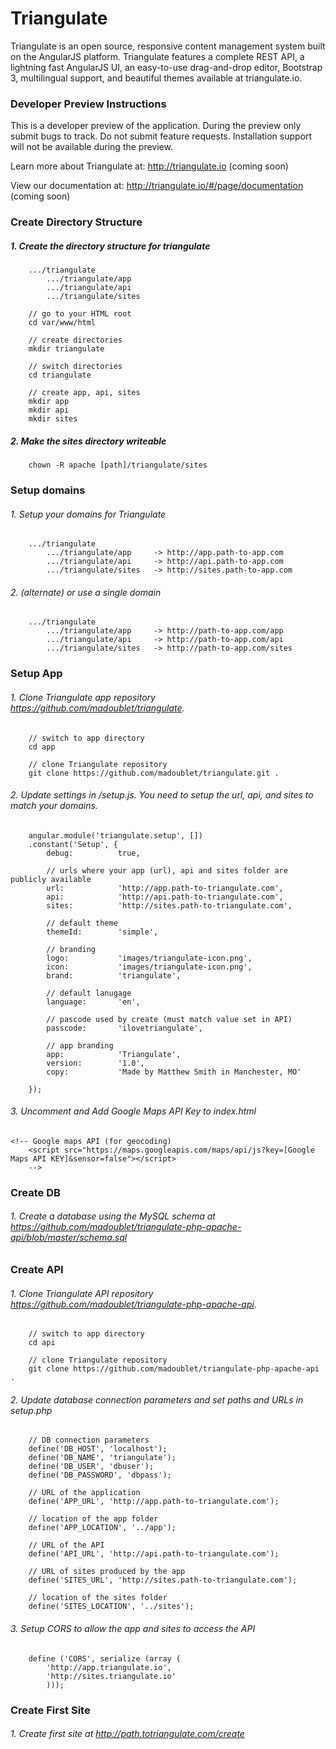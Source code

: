 # Triangulate

Triangulate is an open source, responsive content management system built on the AngularJS platform. Triangulate features a complete REST API, a lightning fast AngularJS UI, an easy-to-use drag-and-drop editor, Bootstrap 3, multilingual support, and beautiful themes available at triangulate.io. 

### Developer Preview Instructions
This is a developer preview of the application. During the preview only submit bugs to track.  Do not submit feature requests.  Installation support will not be available during the preview. 

Learn more about Triangulate at: http://triangulate.io (coming soon)

View our documentation at: http://triangulate.io/#/page/documentation (coming soon)

### Create Directory Structure
##### 1. Create the directory structure for triangulate

```
	.../triangulate
		.../triangulate/app
		.../triangulate/api
		.../triangulate/sites
```
		
```
	// go to your HTML root
	cd var/www/html
	
	// create directories
	mkdir triangulate
	
	// switch directories
	cd triangulate
	
	// create app, api, sites
	mkdir app
	mkdir api
	mkdir sites
```

##### 2. Make the sites directory writeable
```
	chown -R apache [path]/triangulate/sites
```

### Setup domains
###### 1. Setup your domains for Triangulate

```
	.../triangulate
		.../triangulate/app		-> http://app.path-to-app.com
		.../triangulate/api		-> http://api.path-to-app.com
		.../triangulate/sites	-> http://sites.path-to-app.com
```

###### 2. (alternate) or use a single domain

```
	.../triangulate
		.../triangulate/app		-> http://path-to-app.com/app
		.../triangulate/api		-> http://path-to-app.com/api
		.../triangulate/sites	-> http://path-to-app.com/sites
```

### Setup App
###### 1. Clone Triangulate app repository https://github.com/madoublet/triangulate.
```
	// switch to app directory
	cd app
	
	// clone Triangulate repository
	git clone https://github.com/madoublet/triangulate.git .
```

###### 2. Update settings in /setup.js.  You need to setup the url, api, and sites to match your domains.
```
	angular.module('triangulate.setup', [])
	.constant('Setup', {
		debug: 			true,
		
		// urls where your app (url), api and sites folder are publicly available
		url: 			'http://app.path-to-triangulate.com',
		api: 			'http://api.path-to-triangulate.com',
		sites: 			'http://sites.path-to-triangulate.com',
		
		// default theme
		themeId: 		'simple',
		
		// branding
		logo: 			'images/triangulate-icon.png',
		icon: 			'images/triangulate-icon.png',
		brand: 			'triangulate',
		
		// default lanugage
		language: 		'en',
		
		// pascode used by create (must match value set in API)
		passcode: 		'ilovetriangulate',
		
		// app branding
		app:			'Triangulate',
		version:		'1.0',
		copy: 			'Made by Matthew Smith in Manchester, MO'
		
	});
```

###### 3.  Uncomment and Add Google Maps API Key to index.html
```
<!-- Google maps API (for geocoding) 
    <script src="https://maps.googleapis.com/maps/api/js?key=[Google Maps API KEY]&sensor=false"></script>
    -->
```

### Create DB
###### 1. Create a database using the MySQL schema at https://github.com/madoublet/triangulate-php-apache-api/blob/master/schema.sql

### Create API
###### 1. Clone Triangulate API repository https://github.com/madoublet/triangulate-php-apache-api.
```
	// switch to app directory
	cd api
	
	// clone Triangulate repository
	git clone https://github.com/madoublet/triangulate-php-apache-api .
```

###### 2. Update database connection parameters and set paths and URLs in setup.php
```
	// DB connection parameters
	define('DB_HOST', 'localhost');
	define('DB_NAME', 'triangulate');
	define('DB_USER', 'dbuser');
	define('DB_PASSWORD', 'dbpass');
	
	// URL of the application
	define('APP_URL', 'http://app.path-to-triangulate.com');
	
	// location of the app folder
	define('APP_LOCATION', '../app');
	
	// URL of the API
	define('API_URL', 'http://api.path-to-triangulate.com');
	
	// URL of sites produced by the app
	define('SITES_URL', 'http://sites.path-to-triangulate.com');
	
	// location of the sites folder
	define('SITES_LOCATION', '../sites');
```

###### 3. Setup CORS to allow the app and sites to access the API
```
	define ('CORS', serialize (array (
	    'http://app.triangulate.io',
	    'http://sites.triangulate.io'
	    )));
```

### Create First Site
###### 1. Create first site at http://path.totriangulate.com/create